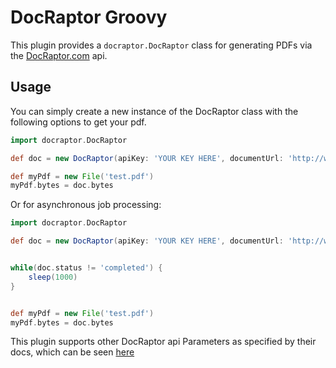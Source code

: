 # DocRaptor Groovy

This plugin provides a `docraptor.DocRaptor` class for generating PDFs via the [DocRaptor.com](www.docraptor.com) api.

## Usage

You can simply create a new instance of the DocRaptor class with the following options to get your pdf.

```groovy
import docraptor.DocRaptor

def doc = new DocRaptor(apiKey: 'YOUR KEY HERE', documentUrl: 'http://www.example.org/mypage.html', strict:false, documentType: 'pdf')

def myPdf = new File('test.pdf')
myPdf.bytes = doc.bytes
```

Or for asynchronous job processing: 


```groovy
import docraptor.DocRaptor

def doc = new DocRaptor(apiKey: 'YOUR KEY HERE', documentUrl: 'http://www.example.org/mypage.html', strict:false, documentType: 'pdf', async: true)


while(doc.status != 'completed') {
	sleep(1000)
}


def myPdf = new File('test.pdf')
myPdf.bytes = doc.bytes	

```

This plugin supports other DocRaptor api Parameters as specified by their docs, which can be seen [here](https://docraptor.com/documentation)